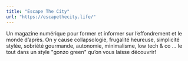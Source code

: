 ```yaml
---
title: "Escape The City"
url: "https://escapethecity.life/"
---
```


Un magazine numérique pour former et informer sur l’effondrement et le monde d’après. On y cause collapsologie, frugalité heureuse, simplicité stylée, sobriété gourmande, autonomie, minimalisme, low tech & co ... le tout dans un style "gonzo green" qu’on vous laisse découvrir!

